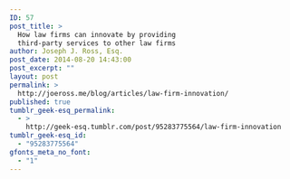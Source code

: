 ```yaml
---
ID: 57
post_title: >
  How law firms can innovate by providing
  third-party services to other law firms
author: Joseph J. Ross, Esq.
post_date: 2014-08-20 14:43:00
post_excerpt: ""
layout: post
permalink: >
  http://joeross.me/blog/articles/law-firm-innovation/
published: true
tumblr_geek-esq_permalink:
  - >
    http://geek-esq.tumblr.com/post/95283775564/law-firm-innovation
tumblr_geek-esq_id:
  - "95283775564"
gfonts_meta_no_font:
  - "1"
---
```

